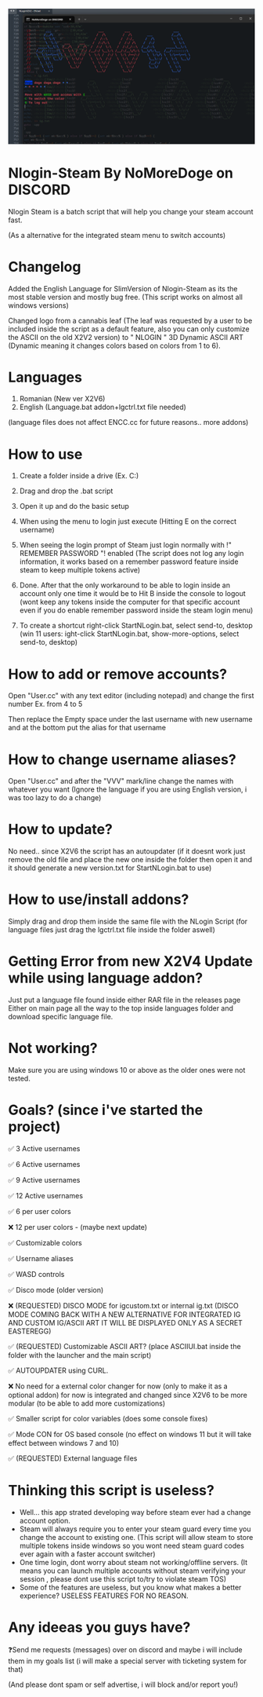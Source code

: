
![alt text](https://github.com/NoMoreDg/Nlogin-Steam/blob/MAIN-NLOGIN/SlimNlogin%20X2V3.png)

# Nlogin-Steam By NoMoreDoge on DISCORD
Nlogin Steam is a batch script that will help you change your steam account fast.

(As a alternative for the integrated steam menu to switch accounts)

# Changelog
Added the English Language for SlimVersion of Nlogin-Steam as its the most
stable version and mostly bug free. (This script works on almost all windows versions)

Changed logo from a cannabis leaf (The leaf was requested by a user to be included inside
the script as a default feature, also you can only customize the ASCII on 
the old X2V2 version) to " NLOGIN " 3D Dynamic ASCII ART (Dynamic meaning it changes colors
based on colors from 1 to 6).

# Languages
1. Romanian (New ver X2V6)
2. English (Language.bat addon+lgctrl.txt file needed)

(language files does not affect ENCC.cc for future reasons.. more addons)

# How to use
1. Create a folder inside a drive (Ex. C:\)
   
2. Drag and drop the .bat script

3. Open it up and do the basic setup

4. When using the menu to login just execute (Hitting E on the correct username)

5. When seeing the login prompt of Steam just login normally with
   !" REMEMBER PASSWORD "! enabled
   (The script does not log any login information, it works based on a
   remember password feature inside steam to keep multiple tokens active)

6. Done. After that the only workaround to be able to login inside an account
   only one time it would be to Hit B inside the console to logout (wont keep
   any tokens inside the computer for that specific account even if you do
   enable remember password inside the steam login menu)

7. To create a shortcut right-click StartNLogin.bat, select send-to, desktop
   (win 11 users: ight-click StartNLogin.bat, show-more-options, select send-to, desktop)

# How to add or remove accounts?
Open "User.cc" with any text editor (including notepad) and change the first number
Ex. from 4 to 5

Then replace the Empty space under the last username with new username and at the bottom
put the alias for that username

# How to change username aliases?
Open "User.cc" and after the "VVV" mark/line change the names with whatever you want
(Ignore the language if you are using English version, i was too lazy to do a change)

# How to update?
No need.. since X2V6 the script has an autoupdater
(if it doesnt work just remove the old file and place the new one inside the folder 
then open it and it should generate a new version.txt for StartNLogin.bat to use)

# How to use/install addons?
Simply drag and drop them inside the same file with the NLogin Script
(for language files just drag the lgctrl.txt file inside the folder aswell)

# Getting Error from new X2V4 Update while using language addon?
Just put a language file found inside either RAR file in the releases page
Either on main page all the way to the top inside languages folder and download
specific language file.

# Not working?
Make sure you are using windows 10 or above as the older ones were not tested.

# Goals? (since i've started the project)
✅ 3 Active usernames

✅ 6 Active usernames

✅ 9 Active usernames

✅ 12 Active usernames

✅ 6 per user colors

❌ 12 per user colors - (maybe next update)

✅ Customizable colors

✅ Username aliases

✅ WASD controls

✅ Disco mode (older version)

❌ (REQUESTED) DISCO MODE for igcustom.txt or internal ig.txt (DISCO MODE COMING
   BACK WITH A NEW ALTERNATIVE FOR INTEGRATED IG AND CUSTOM IG/ASCII ART
   IT WILL BE DISPLAYED ONLY AS A SECRET EASTEREGG)

✅ (REQUESTED) Customizable ASCII ART? (place ASCIIUI.bat inside the folder with the launcher and the main script)

✅ AUTOUPDATER using CURL.

❌ No need for a external color changer for now (only to make it as a optional addon)
   for now is integrated and changed since X2V6 to be more modular (to be able to add more customizations)

✅ Smaller script for color variables (does some console fixes)

✅ Mode CON for OS based console (no effect on windows 11 but it will take
   effect between windows 7 and 10)

✅ (REQUESTED) External language files

# Thinking this script is useless?
- Well... this app strated developing way before steam ever had a change account
  option.
- Steam will always require you to enter your steam guard every time you change
  the account to existing one.
  (This script will allow steam to store multiple tokens inside windows so you
  wont need steam guard codes ever again with a faster account switcher)
- One time login, dont worry about steam not working/offline servers.
  (It means you can launch multiple accounts without steam verifying your
  session , please dont use this script to/try to violate steam TOS)
- Some of the features are useless, but you know what makes a better experience?
  USELESS FEATURES FOR NO REASON.

# Any ideeas you guys have?
❓Send me requests (messages) over on discord and maybe i will include
  them in my goals list (i will make a special server with ticketing system for that)

  (And please dont spam or self advertise, i will block and/or report you!)

